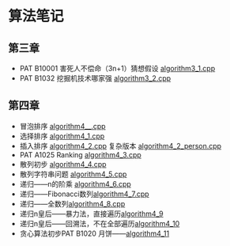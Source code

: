 # 算法笔记

## 第三章

- PAT B10001 害死人不偿命（3n+1）猜想假设 [algorithm3_1.cpp](./algorithm3_1.cpp)
- PAT B1032 挖掘机技术哪家强 [algorithm3_2.cpp](./algorithm3_2.cpp)

## 第四章

- 冒泡排序 [algorithm4__.cpp](./algorithm4__.cpp)
- 选择排序 [algorithm4_1.cpp](./algorithm4_1.cpp)
- 插入排序 [algorithm4_2.cpp](./algorithm4_2.cpp)  复杂版本 [algorithm4_2_person.cpp](./algorithm4_2_person.cpp)
- PAT A1025 Ranking  [algorithm4_3.cpp](./algorithm4_3.cpp)  
- 散列初步  [algorithm4_4.cpp](./algorithm4_4.cpp)  
- 散列字符串问题  [algorithm4_5.cpp](./algorithm4_5.cpp)  
- 递归——n的阶乘 [algorithm4_6.cpp](./algorithm4_6.cpp)
- 递归——Fibonacci数列[algorithm4_7.cpp](./algorithm4_7.cpp)
- 递归——全数列[algorithm4_8.cpp](./algorithm4_8.cpp)
- 递归n皇后——暴力法，直接遍历[algorithm4_9](./algorithm4_9.cpp)
- 递归n皇后——回溯法，不在全部遍历[algorithm4_10](./algorithm4_10)
- 贪心算法初步PAT B1020 月饼——[algorithm4_11](./algorithm4_11.cpp)


